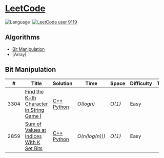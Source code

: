 # [LeetCode](https://leetcode.com/problemset/all/)

![Language](https://img.shields.io/badge/language-Python%20%2F%20Modern%20C++-orange.svg)&nbsp;
[![LeetCode user 9119](https://img.shields.io/badge/dynamic/json?style=for-the-badge&labelColor=black&color=%23ffa116&label=Solved&query=solvedOverTotal&url=https%3A%2F%2Fleetcode-badge.vercel.app%2Fapi%2Fusers%2F9119&logo=leetcode&logoColor=yellow)](https://leetcode.com/9119/)

## Algorithms

* [Bit Manipulation](https://github.com/usergit9119/LeetCode-Solutions#bit-manipulation)
* [Array]

## Bit Manipulation
|  #  | Title           |  Solution       |  Time           | Space           | Difficulty    | Tag          | Note| 
|-----|---------------- | --------------- | --------------- | --------------- | ------------- |--------------|-----|
3304 | [Find the K-th Character in String Game I](https://leetcode.com/problems/find-the-k-th-character-in-string-game-i/description/?envType=problem-list-v2&envId=bit-manipulation) | [C++](./C++/find-the-k-th-character-in-string-game-i.cpp) [Python](./Python3/find-the-k-th-character-in-string-game-i.py) | _O(logn)_ | _O(1)_ | Easy || Bitmasks
2859 | [Sum of Values at Indices With K Set Bits](https://leetcode.com/problems/sum-of-values-at-indices-with-k-set-bits/description/?envType=problem-list-v2&envId=bit-manipulation) | [C++](./C++/sum-of-values-at-indices-with-k-set-bits.cpp) [Python](./Python3/sum-of-values-at-indices-with-k-set-bits.py) | _O(n(log(n)))_ | _O(1)_ | Easy || Bitmasks